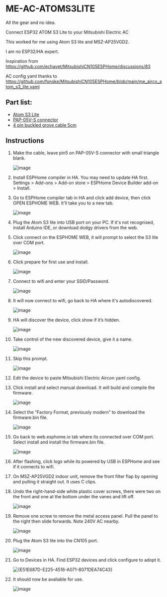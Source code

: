 # ME-AC-ATOMS3LITE

All the gear and no idea.

Connect ESP32 ATOM S3 Lite to your Mitsubishi Electric AC

This worked for me using Atom S3 lite and MSZ-AP25VGD2.

I am no ESP32/HA expert. 

Inspiration from https://github.com/echavet/MitsubishiCN105ESPHome/discussions/83

AC config yaml thanks to https://github.com/fonske/MitsubishiCN105ESPHome/blob/main/me_airco_atom_s3_lite.yaml

## Part list:

- [Atom S3 Lite](https://www.aliexpress.com/item/1005005177952629.html?spm=a2g0o.order_list.order_list_main.17.28bf1802YcbnfM)
- [PAP-05V-S connector](https://www.aliexpress.com/item/1005008331233541.html?spm=a2g0o.order_list.order_list_main.5.28bf1802YcbnfM)
- [4 pin buckled grove cable 5cm](https://www.aliexpress.com/item/32818751577.html?spm=a2g0o.order_list.order_list_main.11.28bf1802YcbnfM)

## Instructions

1. Make the cable, leave pin5 on PAP-05V-S connector with small triangle blank.

     ![image](https://github.com/user-attachments/assets/5b239f4f-34c9-49b4-b12e-bdae60e25cfd)

2.	Install ESPHome compiler in HA. You may need to update HA first. Settings > Add-ons > Add-on store > ESPHome Device Builder add-on > Install.

3. Go to ESPHome compiler tab in HA and click add device, then click OPEN ESPHOME WEB. It'll take you to a new tab.

     ![image](https://github.com/user-attachments/assets/10bf9ff1-3a33-4b89-bcd5-dde52846beab)

4. Plug the Atom S3 lite into USB port on your PC. If it's not recognised, install Arduino IDE, or download dodgy drivers from the web.

5. Click connect on the ESPHOME WEB, it will prompt to select the S3 lite over COM port.

     ![image](https://github.com/user-attachments/assets/e8945f51-e537-4bc1-b366-839c59f638cb)

6. Click prepare for first use and install.

     ![image](https://github.com/user-attachments/assets/906b0141-5c39-48ad-9493-f3f6fd40b06e)

7. Connect to wifi and enter your SSID/Password.

     ![image](https://github.com/user-attachments/assets/939ee67f-e6e1-43b8-86c6-89553344155f)

8. It will now connect to wifi, go back to HA where it's autodiscovered.

     ![image](https://github.com/user-attachments/assets/fe067502-d1ad-40b1-8f07-082f1d411070)

9. HA will discover the device, click show if it’s hidden.

     ![image](https://github.com/user-attachments/assets/27465531-7452-45b4-9634-6fcd0b8df8b4)

10. Take control of the new discovered device, give it a name.

      ![image](https://github.com/user-attachments/assets/f8468c38-e84e-472f-9acb-a7f283f4e14b)

11. Skip this prompt.

      ![image](https://github.com/user-attachments/assets/d305c3b6-24ba-4945-b70e-c054546b0420)

12. Edit the device to paste Mitsubishi Electric Aircon yaml config.

13. Click install and select manual download. It will build and compile the firmware.

      ![image](https://github.com/user-attachments/assets/e1e01593-38ec-4dff-9863-e6c7ed59882c)

14. Select the “Factory Format, previously modern” to download the firmware.bin file.

      ![image](https://github.com/user-attachments/assets/0d7af673-f64e-440d-aa64-e8f07225b2ad)

15. Go back to web.esphome.io tab where its connected over COM port. Select install and install the firmware.bin file.

      ![image](https://github.com/user-attachments/assets/4e2e10c9-d69c-4feb-ad87-e6d6ac76cff7)

16. After flashing, click logs while its powered by USB in ESPHome and see if it connects to wifi.

17. On MSZ-AP25VGD2 indoor unit, remove the front filter flap by opening and pulling it straight out. It uses C clips.

18. Undo the right-hand-side white plastic cover screws, there were two on the front and one at the bottom under the vanes and lift off.

      ![image](https://github.com/user-attachments/assets/10bf9345-b019-46e2-bb2e-9ae52bcf0219)

19. Remove one screw to remove the metal access panel. Pull the panel to the right then slide forwards. Note 240V AC nearby.

      ![image](https://github.com/user-attachments/assets/47767191-68d6-466c-96ad-8cb3e31e239d)

20. Plug the Atom S3 lite into the CN105 port.

      ![image](https://github.com/user-attachments/assets/5205cff0-2343-4f23-914a-6b5aa3e4b6a9)

21. Go to Devices in HA. Find ESP32 devices and click configure to adopt it.

      ![{E51E687D-E225-4516-A071-8071DEA74C43}](https://github.com/user-attachments/assets/78bc7e43-cb6b-4e40-829b-d8e4f8716149)

22. It should now be avaliable for use.

      ![image](https://github.com/user-attachments/assets/cb879cad-a990-4d60-8518-ceddc25c76ee)



